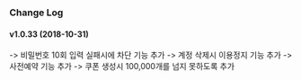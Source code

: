 ### Change Log

#### v1.0.33 (2018-10-31)

-> 비밀번호 10회 입력 실패시에 차단 기능 추가
-> 계정 삭제시 이용정지 기능 추가
-> 사전예약 기능 추가
-> 쿠폰 생성시 100,000개를 넘지 못하도록 추가